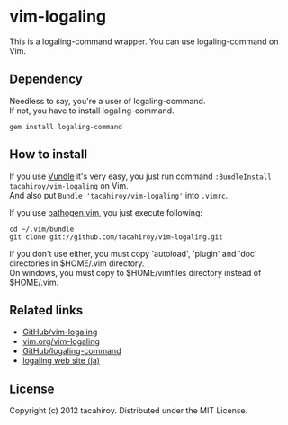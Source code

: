 vim-logaling
============

This is a logaling-command wrapper.
You can use logaling-command on Vim.

Dependency
----------
Needless to say, you're a user of logaling-command.  
If not, you have to install logaling-command.

    gem install logaling-command


How to install
-------------
If you use [Vundle](https://github.com/gmarik/vundle.git) it's very easy, you just run command `:BundleInstall tacahiroy/vim-logaling`
on Vim.  
And also put `Bundle 'tacahiroy/vim-logaling'` into `.vimrc`.

If you use [pathogen.vim](https://github.com/tpope/vim-pathogen), you just execute following:

    cd ~/.vim/bundle
    git clone git://github.com/tacahiroy/vim-logaling.git

If you don't use either, you must copy 'autoload', 'plugin' and 'doc'
 directories in $HOME/.vim directory.  
On windows, you must copy to $HOME/vimfiles directory instead of $HOME/.vim.

Related links
--------------

- [GitHub/vim-logaling](https://github.com/tacahiroy/vim-logaling)
- [vim.org/vim-logaling](http://www.vim.org/scripts/script.php?script_id=4144)
- [GitHub/logaling-command](https://github.com/logaling/logaling-command)
- [logaling web site (ja)](http://logaling.github.com)

License
-------

Copyright (c) 2012 tacahiroy. Distributed under the MIT License.


